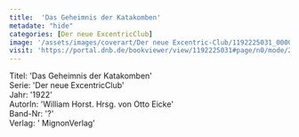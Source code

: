 ```yaml
---
title:  'Das Geheimnis der Katakomben'
metadate: "hide"
categories: [Der neue ExcentricClub]
image: '/assets/images/coverart/Der neue Excentric-Club/1192225031_00000010.jpg'
visit: 'https://portal.dnb.de/bookviewer/view/1192225031#page/n0/mode/2up'
---
```

Titel: 'Das Geheimnis der Katakomben' <br>
Serie: 'Der neue ExcentricClub' <br>
Jahr: '1922' <br>
AutorIn: 'William Horst. Hrsg. von Otto Eicke' <br>
Band-Nr: '?' <br>
Verlag: ' MignonVerlag'